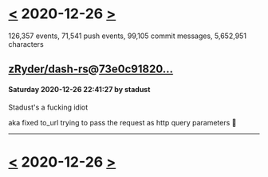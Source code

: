 # [<](2020-12-25.md) 2020-12-26 [>](2020-12-27.md)

126,357 events, 71,541 push events, 99,105 commit messages, 5,652,951 characters


## [zRyder/dash-rs](https://github.com/zRyder/dash-rs)@[73e0c91820...](https://github.com/zRyder/dash-rs/commit/73e0c91820104b18e012552ff0650f1bffa46010)
#### Saturday 2020-12-26 22:41:27 by stadust

Stadust's a fucking idiot

aka fixed to_url trying to pass the request as http query parameters :facepalm:

---

# [<](2020-12-25.md) 2020-12-26 [>](2020-12-27.md)

